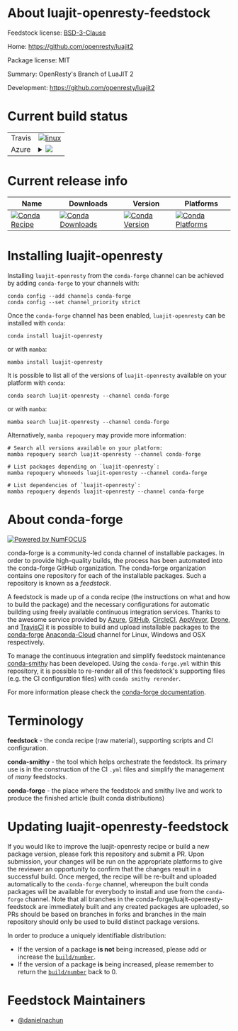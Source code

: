 About luajit-openresty-feedstock
================================

Feedstock license: [BSD-3-Clause](https://github.com/conda-forge/luajit-openresty-feedstock/blob/main/LICENSE.txt)

Home: https://github.com/openresty/luajit2

Package license: MIT

Summary: OpenResty's Branch of LuaJIT 2

Development: https://github.com/openresty/luajit2

Current build status
====================


<table><tr>
    <td>Travis</td>
    <td>
      <a href="https://app.travis-ci.com/conda-forge/luajit-openresty-feedstock">
        <img alt="linux" src="https://img.shields.io/travis/com/conda-forge/luajit-openresty-feedstock/main.svg?label=Linux">
      </a>
    </td>
  </tr>
    
  <tr>
    <td>Azure</td>
    <td>
      <details>
        <summary>
          <a href="https://dev.azure.com/conda-forge/feedstock-builds/_build/latest?definitionId=19283&branchName=main">
            <img src="https://dev.azure.com/conda-forge/feedstock-builds/_apis/build/status/luajit-openresty-feedstock?branchName=main">
          </a>
        </summary>
        <table>
          <thead><tr><th>Variant</th><th>Status</th></tr></thead>
          <tbody><tr>
              <td>linux_64</td>
              <td>
                <a href="https://dev.azure.com/conda-forge/feedstock-builds/_build/latest?definitionId=19283&branchName=main">
                  <img src="https://dev.azure.com/conda-forge/feedstock-builds/_apis/build/status/luajit-openresty-feedstock?branchName=main&jobName=linux&configuration=linux%20linux_64_" alt="variant">
                </a>
              </td>
            </tr><tr>
              <td>linux_aarch64</td>
              <td>
                <a href="https://dev.azure.com/conda-forge/feedstock-builds/_build/latest?definitionId=19283&branchName=main">
                  <img src="https://dev.azure.com/conda-forge/feedstock-builds/_apis/build/status/luajit-openresty-feedstock?branchName=main&jobName=linux&configuration=linux%20linux_aarch64_" alt="variant">
                </a>
              </td>
            </tr><tr>
              <td>osx_64</td>
              <td>
                <a href="https://dev.azure.com/conda-forge/feedstock-builds/_build/latest?definitionId=19283&branchName=main">
                  <img src="https://dev.azure.com/conda-forge/feedstock-builds/_apis/build/status/luajit-openresty-feedstock?branchName=main&jobName=osx&configuration=osx%20osx_64_" alt="variant">
                </a>
              </td>
            </tr><tr>
              <td>osx_arm64</td>
              <td>
                <a href="https://dev.azure.com/conda-forge/feedstock-builds/_build/latest?definitionId=19283&branchName=main">
                  <img src="https://dev.azure.com/conda-forge/feedstock-builds/_apis/build/status/luajit-openresty-feedstock?branchName=main&jobName=osx&configuration=osx%20osx_arm64_" alt="variant">
                </a>
              </td>
            </tr><tr>
              <td>win_64</td>
              <td>
                <a href="https://dev.azure.com/conda-forge/feedstock-builds/_build/latest?definitionId=19283&branchName=main">
                  <img src="https://dev.azure.com/conda-forge/feedstock-builds/_apis/build/status/luajit-openresty-feedstock?branchName=main&jobName=win&configuration=win%20win_64_" alt="variant">
                </a>
              </td>
            </tr>
          </tbody>
        </table>
      </details>
    </td>
  </tr>
</table>

Current release info
====================

| Name | Downloads | Version | Platforms |
| --- | --- | --- | --- |
| [![Conda Recipe](https://img.shields.io/badge/recipe-luajit--openresty-green.svg)](https://anaconda.org/conda-forge/luajit-openresty) | [![Conda Downloads](https://img.shields.io/conda/dn/conda-forge/luajit-openresty.svg)](https://anaconda.org/conda-forge/luajit-openresty) | [![Conda Version](https://img.shields.io/conda/vn/conda-forge/luajit-openresty.svg)](https://anaconda.org/conda-forge/luajit-openresty) | [![Conda Platforms](https://img.shields.io/conda/pn/conda-forge/luajit-openresty.svg)](https://anaconda.org/conda-forge/luajit-openresty) |

Installing luajit-openresty
===========================

Installing `luajit-openresty` from the `conda-forge` channel can be achieved by adding `conda-forge` to your channels with:

```
conda config --add channels conda-forge
conda config --set channel_priority strict
```

Once the `conda-forge` channel has been enabled, `luajit-openresty` can be installed with `conda`:

```
conda install luajit-openresty
```

or with `mamba`:

```
mamba install luajit-openresty
```

It is possible to list all of the versions of `luajit-openresty` available on your platform with `conda`:

```
conda search luajit-openresty --channel conda-forge
```

or with `mamba`:

```
mamba search luajit-openresty --channel conda-forge
```

Alternatively, `mamba repoquery` may provide more information:

```
# Search all versions available on your platform:
mamba repoquery search luajit-openresty --channel conda-forge

# List packages depending on `luajit-openresty`:
mamba repoquery whoneeds luajit-openresty --channel conda-forge

# List dependencies of `luajit-openresty`:
mamba repoquery depends luajit-openresty --channel conda-forge
```


About conda-forge
=================

[![Powered by
NumFOCUS](https://img.shields.io/badge/powered%20by-NumFOCUS-orange.svg?style=flat&colorA=E1523D&colorB=007D8A)](https://numfocus.org)

conda-forge is a community-led conda channel of installable packages.
In order to provide high-quality builds, the process has been automated into the
conda-forge GitHub organization. The conda-forge organization contains one repository
for each of the installable packages. Such a repository is known as a *feedstock*.

A feedstock is made up of a conda recipe (the instructions on what and how to build
the package) and the necessary configurations for automatic building using freely
available continuous integration services. Thanks to the awesome service provided by
[Azure](https://azure.microsoft.com/en-us/services/devops/), [GitHub](https://github.com/),
[CircleCI](https://circleci.com/), [AppVeyor](https://www.appveyor.com/),
[Drone](https://cloud.drone.io/welcome), and [TravisCI](https://travis-ci.com/)
it is possible to build and upload installable packages to the
[conda-forge](https://anaconda.org/conda-forge) [Anaconda-Cloud](https://anaconda.org/)
channel for Linux, Windows and OSX respectively.

To manage the continuous integration and simplify feedstock maintenance
[conda-smithy](https://github.com/conda-forge/conda-smithy) has been developed.
Using the ``conda-forge.yml`` within this repository, it is possible to re-render all of
this feedstock's supporting files (e.g. the CI configuration files) with ``conda smithy rerender``.

For more information please check the [conda-forge documentation](https://conda-forge.org/docs/).

Terminology
===========

**feedstock** - the conda recipe (raw material), supporting scripts and CI configuration.

**conda-smithy** - the tool which helps orchestrate the feedstock.
                   Its primary use is in the construction of the CI ``.yml`` files
                   and simplify the management of *many* feedstocks.

**conda-forge** - the place where the feedstock and smithy live and work to
                  produce the finished article (built conda distributions)


Updating luajit-openresty-feedstock
===================================

If you would like to improve the luajit-openresty recipe or build a new
package version, please fork this repository and submit a PR. Upon submission,
your changes will be run on the appropriate platforms to give the reviewer an
opportunity to confirm that the changes result in a successful build. Once
merged, the recipe will be re-built and uploaded automatically to the
`conda-forge` channel, whereupon the built conda packages will be available for
everybody to install and use from the `conda-forge` channel.
Note that all branches in the conda-forge/luajit-openresty-feedstock are
immediately built and any created packages are uploaded, so PRs should be based
on branches in forks and branches in the main repository should only be used to
build distinct package versions.

In order to produce a uniquely identifiable distribution:
 * If the version of a package **is not** being increased, please add or increase
   the [``build/number``](https://docs.conda.io/projects/conda-build/en/latest/resources/define-metadata.html#build-number-and-string).
 * If the version of a package **is** being increased, please remember to return
   the [``build/number``](https://docs.conda.io/projects/conda-build/en/latest/resources/define-metadata.html#build-number-and-string)
   back to 0.

Feedstock Maintainers
=====================

* [@danielnachun](https://github.com/danielnachun/)

